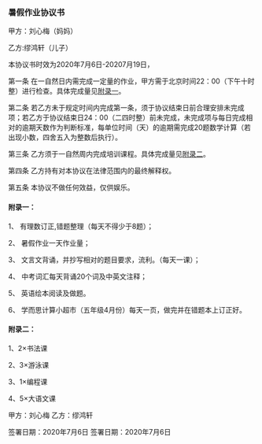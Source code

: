 ### 暑假作业协议书

甲方：刘心梅（妈妈）

乙方:缪鸿轩（儿子）

本协议书时效为2020年7月6日-20207月19日，

第一条 在一自然日内需完成一定量的作业，甲方需于北京时间22：00（下午十时整）进行检查。具体完成量见[附录一](#附录一：)。

第二条 若乙方未于规定时间内完成第一条，须于协议结束日前合理安排未完成项；若乙方于协议结束日24：00（二四时整）前未完成，未完成项与每日完成相对的逾期天数作为判断标准，每单位时间（天）的逾期需完成20题数学计算（若出现小数，四舍五入为整数后执行）。

第三条 乙方须于一自然周内完成培训课程。具体完成量见[附录二](#附录二：)。

第四条 乙方持有对本协议在法律范围内的最终解释权。

第五条 本协议不做任何效益，仅供娱乐。


#### 附录一：

1、 有理数订正,错题整理（每天不得少于8题）；

2、 暑假作业一天作业量；

3、 文言文背诵，并抄写相对的题目要求，流利。（每天一课）；

4、 中考词汇每天背诵20个词及中英文注释；

5、 英语绘本阅读及做题。

6、 学而思计算小超市（五年级4月份）每天一页，做完并在错题本上订正好。

#### 附录二：

1、2×书法课

2、3×游泳课

3、1×编程课

4、5×大语文课


甲方：刘心梅                          	乙方：缪鸿轩

签署日期：2020年7月6日                	签署日期：2020年7月6日
